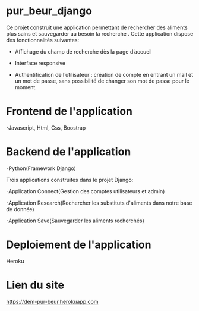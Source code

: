 # pur_beur_django
Ce projet construit une application permettant de rechercher des aliments plus sains et sauvegarder au besoin la recherche . Cette application dispose des fonctionnalités suivantes:

- Affichage du champ de recherche dès la page d’accueil

- Interface responsive

- Authentification de l’utilisateur : création de compte en entrant un mail et un mot de passe, sans possibilité de changer son mot de passe pour le moment.

# Frontend  de l'application

-Javascript, Html, Css, Boostrap

# Backend de l'application

-Python(Framework Django)

Trois applications construites dans le projet Django:

-Application Connect(Gestion des comptes utilisateurs et admin)

-Application Research(Rechercher les substituts d'aliments dans notre base de donnée)

-Application Save(Sauvegarder les aliments recherchés)

# Deploiement de l'application
Heroku

# Lien du site
https://dem-pur-beur.herokuapp.com
